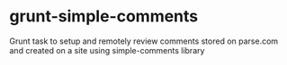 grunt-simple-comments
=====================

Grunt task to setup and remotely review comments stored on parse.com and created on a site using simple-comments library
